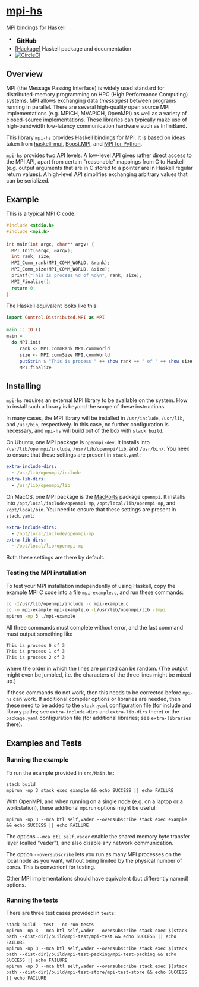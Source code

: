 # [mpi-hs](https://github.com/eschnett/mpi-hs)

[MPI](https://www.mpi-forum.org) bindings for Haskell

* [<img alt="Github" src="share/GitHub_Logo.png" height="25"
  align="middle">](https://github.com/eschnett/mpi-hs)
* [[Hackage]](http://hackage.haskell.org/package/mpi-hs) Haskell
  package and documentation
* [![CircleCI](https://circleci.com/gh/eschnett/mpi-hs.svg?style=svg)](https://circleci.com/gh/eschnett/mpi-hs)



## Overview

MPI (the Message Passing Interface) is widely used standard for
distributed-memory programming on HPC (High Performance Computing)
systems. MPI allows exchanging data (_messages_) between programs
running in parallel. There are several high-quality open source MPI
implementations (e.g. MPICH, MVAPICH, OpenMPI) as well as a variety of
closed-source implementations. These libraries can typically make use
of high-bandwidth low-latency communication hardware such as
InfiniBand.

This library `mpi-hs` provides Haskell bindings for MPI. It is based
on ideas taken from
[haskell-mpi](https://github.com/bjpop/haskell-mpi),
[Boost.MPI](https://www.boost.org/doc/libs/1_64_0/doc/html/mpi.html),
and [MPI for Python](https://mpi4py.readthedocs.io/en/stable/).

`mpi-hs` provides two API levels: A low-level API gives rather direct
access to the MPI API, apart from certain "reasonable" mappings from C
to Haskell (e.g. output arguments that are in C stored to a pointer
are in Haskell regular return values). A high-level API simplifies
exchanging arbitrary values that can be serialized.



## Example

This is a typical MPI C code:
```C
#include <stdio.h>
#include <mpi.h>

int main(int argc, char** argv) {
  MPI_Init(&argc, &argv);
  int rank, size;
  MPI_Comm_rank(MPI_COMM_WORLD, &rank);
  MPI_Comm_size(MPI_COMM_WORLD, &size);
  printf("This is process %d of %d\n", rank, size);
  MPI_Finalize();
  return 0;
}
```

The Haskell equivalent looks like this:
```Haskell
import Control.Distributed.MPI as MPI

main :: IO ()
main =
  do MPI.init
     rank <- MPI.commRank MPI.commWorld
     size <- MPI.commSize MPI.commWorld
     putStrLn $ "This is process " ++ show rank ++ " of " ++ show size
     MPI.finalize
```



## Installing

`mpi-hs` requires an external MPI library to be available on the
system. How to install such a library is beyond the scope of these
instructions.

<!---
(It is important that the MPI library's include files, libraries, and
executables are installed consistently. A common source of problems is
that there are several MPI implementations available on a system, and
that the default include file `mpi.h`, the library `libmpi.a`, and/or
the executable `mpirun` are provided by different implementations.
This will lead to various problems, often segfaults, since neither the
operating system nor these libraries provide any protection against
such a mismatch.)
-->

In many cases, the MPI library will be installed in `/usr/include`,
`/usr/lib`, and `/usr/bin`, respectively. In this case, no further
configuration is necessary, and `mpi-hs` will build out of the box
with `stack build`.

On Ubuntu, one MPI package is `openmpi-dev`. It installs into
`/usr/lib/openmpi/include`, `/usr/lib/openmpi/lib`, and `/usr/bin/`.
You need to ensure that these settings are present in `stack.yaml`:

```yaml
extra-include-dirs:
  - /usr/lib/openmpi/include
extra-lib-dirs:
  - /usr/lib/openmpi/lib
```

On MacOS, one MPI package is the [MacPorts](https://www.macports.org)
package `openmpi`. It installs into `/opt/local/include/openmpi-mp`,
`/opt/local/lib/openmpi-mp`, and `/opt/local/bin`. You need to ensure
that these settings are present in `stack.yaml`:

```yaml
extra-include-dirs:
  - /opt/local/include/openmpi-mp
extra-lib-dirs:
  - /opt/local/lib/openmpi-mp
```

Both these settings are there by default.

### Testing the MPI installation

To test your MPI installation independently of using Haskell, copy the
example MPI C code into a file `mpi-example.c`, and run these commands:

```sh
cc -I/usr/lib/openmpi/include -c mpi-example.c
cc -o mpi-example mpi-example.o -L/usr/lib/openmpi/lib -lmpi
mpirun -np 3 ./mpi-example
```

All three commands must complete without error, and the last command
must output something like

```
This is process 0 of 3
This is process 1 of 3
This is process 2 of 3
```

where the order in which the lines are printed can be random. (The
output might even be jumbled, i.e. the characters of the three lines
might be mixed up.)

If these commands do not work, then this needs to be corrected before
`mpi-hs` can work. If additional compiler options or libraries are
needed, then these need to be added to the `stack.yaml` configuration
file (for include and library paths; see `extra-include-dirs` and
`extra-lib-dirs` there) or the `package.yaml` configuration file (for
additional libraries; see `extra-libraries` there).



## Examples and Tests

### Running the example

To run the example provided in `src/Main.hs`:

```
stack build
mpirun -np 3 stack exec example && echo SUCCESS || echo FAILURE
```

With OpenMPI, and when running on a single node (e.g. on a laptop or a
workstation), these additional `mpirun` options might be useful:

```
mpirun -np 3 --mca btl self,vader --oversubscribe stack exec example && echo SUCCESS || echo FAILURE
```

The options `--mca btl self,vader` enable the shared memory byte
transfer layer (called "vader"), and also disable any network
communication.

The option `--oversubscribe` lets you run as many MPI processes on the
local node as you want, without being limited by the physical number
of cores. This is convenient for testing.

Other MPI implementations should have equivalent (but differently
named) options.

### Running the tests

There are three test cases provided in `tests`:

```
stack build --test --no-run-tests
mpirun -np 3 --mca btl self,vader --oversubscribe stack exec $(stack path --dist-dir)/build/mpi-test/mpi-test && echo SUCCESS || echo FAILURE
mpirun -np 3 --mca btl self,vader --oversubscribe stack exec $(stack path --dist-dir)/build/mpi-test-packing/mpi-test-packing && echo SUCCESS || echo FAILURE
mpirun -np 3 --mca btl self,vader --oversubscribe stack exec $(stack path --dist-dir)/build/mpi-test-store/mpi-test-store && echo SUCCESS || echo FAILURE
```
